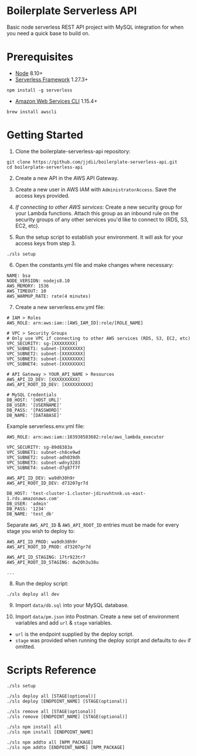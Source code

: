 # Boilerplate Serverless API
Basic node serverless REST API project with MySQL integration for when you need a quick base to build on.

# Prerequisites
- [Node](https://nodejs.org/en/) 8.10+
- [Serverless Framework](https://serverless.com/) 1.27.3+
```
npm install -g serverless
```
- [Amazon Web Services CLI](https://aws.amazon.com/cli/) 1.15.4+
```
brew install awscli
```

# Getting Started
1) Clone the boilerplate-serverless-api repository:
```
git clone https://github.com/jjdii/boilerplate-serverless-api.git
cd boilerplate-serverless-api
```

2) Create a new API in the AWS API Gateway.

3) Create a new user in AWS IAM with `AdministratorAccess`. Save the access keys provided.

4) *If connecting to other AWS services*: Create a new security group for your Lambda functions. Attach this group as an inbound rule on the security groups of any other services you'd like to connect to (RDS, S3, EC2, etc).

5) Run the setup script to establish your environment. It will ask for your access keys from step 3.
```
./sls setup
```

6) Open the constants.yml file and make changes where necessary:
```
NAME: bsa
NODE_VERSION: nodejs8.10
AWS_MEMORY: 1536
AWS_TIMEOUT: 10
AWS_WARMUP_RATE: rate(4 minutes)
```

7) Create a new serverless.env.yml file:
```
# IAM > Roles
AWS_ROLE: arn:aws:iam::[AWS_IAM_ID]:role/[ROLE_NAME]

# VPC > Security Groups
# Only use VPC if connecting to other AWS services (RDS, S3, EC2, etc)
VPC_SECURITY: sg-[XXXXXXXX]
VPC_SUBNET1: subnet-[XXXXXXXX]
VPC_SUBNET2: subnet-[XXXXXXXX]
VPC_SUBNET3: subnet-[XXXXXXXX]
VPC_SUBNET4: subnet-[XXXXXXXX]

# API Gateway > YOUR_API_NAME > Resources
AWS_API_ID_DEV: [XXXXXXXXXX]
AWS_API_ROOT_ID_DEV: [XXXXXXXXXX]

# MySQL Credentials
DB_HOST: '[HOST_URL]'
DB_USER: '[USERNAME]'
DB_PASS: '[PASSWORD]'
DB_NAME: '[DATABASE]'
```
Example serverless.env.yml file:
```
AWS_ROLE: arn:aws:iam::103938583682:role/aws_lambda_executor

VPC_SECURITY: sg-89d8383a
VPC_SUBNET1: subnet-ch8ce9wd
VPC_SUBNET2: subnet-adh039dh
VPC_SUBNET3: subnet-wdny3283
VPC_SUBNET4: subnet-d7g87f7f

AWS_API_ID_DEV: wa9dh38h9r
AWS_API_ROOT_ID_DEV: d73207gr7d

DB_HOST: 'test-cluster-1.cluster-jdiruvhtnnk.us-east-1.rds.amazonaws.com'
DB_USER: 'admin'
DB_PASS: '1234'
DB_NAME: 'test_db'
```
Separate `AWS_API_ID` & `AWS_API_ROOT_ID` entries must be made for every stage you wish to deploy to:
```
AWS_API_ID_PROD: wa9dh38h9r
AWS_API_ROOT_ID_PROD: d73207gr7d

AWS_API_ID_STAGING: 17tr923tr7
AWS_API_ROOT_ID_STAGING: dw20h3u38u

...
```

8) Run the deploy script:
```
./sls deploy all dev
```

9) Import `data/db.sql` into your MySQL database.

10) Import `data/pm.json` into Postman. Create a new set of environment variables and add `url` & `stage` variables. 
- `url` is the endpoint supplied by the deploy script. 
- `stage` was provided when running the deploy script and defaults to `dev` if omitted.

# Scripts Reference
```
./sls setup
```
```
./sls deploy all [STAGE(optional)]
./sls deploy [ENDPOINT_NAME] [STAGE(optional)]
```
```
./sls remove all [STAGE(optional)]
./sls remove [ENDPOINT_NAME] [STAGE(optional)]
```
```
./sls npm install all
./sls npm install [ENDPOINT_NAME]
```
```
./sls npm addto all [NPM_PACKAGE]
./sls npm addto [ENDPOINT_NAME] [NPM_PACKAGE]
```
